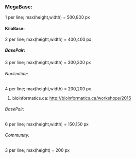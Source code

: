 ### MegaBase:
1 per line; max(height,width) = 500,800 px

#### KiloBase:
2 per line; max(height,width) = 400,400 px

##### BasePair:
3 per line; max(height,width) = 300,300 px

###### Nucleotide:
4 per line; max(height,width) = 200,200 px
1. bioinformatics.ca:
http://bioinformatics.ca/workshops/2016

###### BasePair:
6 per line; max(height,width) = 150,150 px

###### Community:
3 per line; max(height) = 200 px


